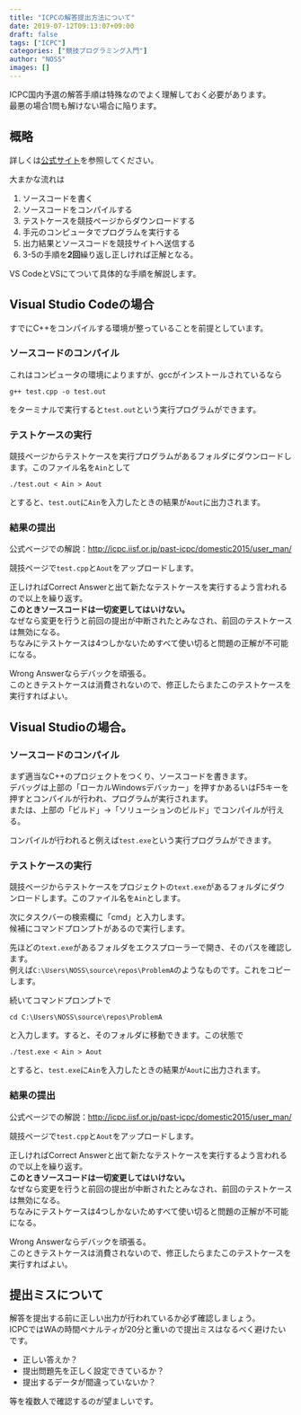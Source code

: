 ```yaml
---
title: "ICPCの解答提出方法について"
date: 2019-07-12T09:13:07+09:00
draft: false
tags: ["ICPC"]
categories: ["競技プログラミング入門"]
author: "NOSS"
images: []
---
```


ICPC国内予選の解答手順は特殊なのでよく理解しておく必要があります。  
最悪の場合1問も解けない場合に陥ります。

<!--more-->

## 概略

詳しくは[公式サイト](https://icpc.iisf.or.jp/2019-yokohama/2019kokunaiyosen/judges/)を参照してください。

大まかな流れは

1. ソースコードを書く
2. ソースコードをコンパイルする
3. テストケースを競技ページからダウンロードする
4. 手元のコンピュータでプログラムを実行する
5. 出力結果とソースコードを競技サイトへ送信する
6. 3-5の手順を**2回**繰り返し正しければ正解となる。

VS CodeとVSにてついて具体的な手順を解説します。

## Visual Studio Codeの場合

すでにC++をコンパイルする環境が整っていることを前提としています。

### ソースコードのコンパイル

これはコンピュータの環境によりますが、gccがインストールされているなら

```
g++ test.cpp -o test.out
```

をターミナルで実行すると`test.out`という実行プログラムができます。

### テストケースの実行

競技ページからテストケースを実行プログラムがあるフォルダにダウンロードします。このファイル名を`Ain`として

```
./test.out < Ain > Aout
```

とすると、`test.out`に`Ain`を入力したときの結果が`Aout`に出力されます。

### 結果の提出

公式ページでの解説：http://icpc.iisf.or.jp/past-icpc/domestic2015/user_man/

競技ページで`test.cpp`と`Aout`をアップロードします。

正しければCorrect Answerと出て新たなテストケースを実行するよう言われるので以上を繰り返す。  
 **このときソースコードは一切変更してはいけない。**  
 なぜなら変更を行うと前回の提出が中断されたとみなされ、前回のテストケースは無効になる。  
 ちなみにテストケースは4つしかないためすべて使い切ると問題の正解が不可能になる。

Wrong Answerならデバックを頑張る。  
このときテストケースは消費されないので、修正したらまたこのテストケースを実行すればよい。

## Visual Studioの場合。

### ソースコードのコンパイル

まず適当なC++のプロジェクトをつくり、ソースコードを書きます。  
デバッグは上部の「ローカルWindowsデバッカー」を押すかあるいはF5キーを押すとコンパイルが行われ、プログラムが実行されます。  
または、上部の「ビルド」->「ソリューションのビルド」でコンパイルが行える。

コンパイルが行われると例えば`test.exe`という実行プログラムができます。

### テストケースの実行

競技ページからテストケースをプロジェクトの`text.exe`があるフォルダにダウンロードします。このファイル名を`Ain`とします。

次にタスクバーの検索欄に「cmd」と入力します。  
候補にコマンドプロンプトがあるので実行します。

先ほどの`text.exe`があるフォルダをエクスプローラーで開き、そのパスを確認します。  
例えば`C:\Users\NOSS\source\repos\ProblemA`のようなものです。これをコピーします。

続いてコマンドプロンプトで

```
cd C:\Users\NOSS\source\repos\ProblemA
```

と入力します。すると、そのフォルダに移動できます。この状態で

```
./test.exe < Ain > Aout
```

とすると、`test.exe`に`Ain`を入力したときの結果が`Aout`に出力されます。

### 結果の提出

公式ページでの解説：http://icpc.iisf.or.jp/past-icpc/domestic2015/user_man/

競技ページで`test.cpp`と`Aout`をアップロードします。

正しければCorrect Answerと出て新たなテストケースを実行するよう言われるので以上を繰り返す。  
 **このときソースコードは一切変更してはいけない。**  
 なぜなら変更を行うと前回の提出が中断されたとみなされ、前回のテストケースは無効になる。  
 ちなみにテストケースは4つしかないためすべて使い切ると問題の正解が不可能になる。

Wrong Answerならデバックを頑張る。  
このときテストケースは消費されないので、修正したらまたこのテストケースを実行すればよい。

## 提出ミスについて

解答を提出する前に正しい出力が行われているか必ず確認しましょう。  
ICPCではWAの時間ペナルティが20分と重いので提出ミスはなるべく避けたいです。

- 正しい答えか？
- 提出問題先を正しく設定できているか？
- 提出するデータが間違っていないか？

等を複数人で確認するのが望ましいです。